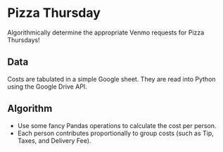 # Pizza Thursday

Algorithmically determine the appropriate Venmo requests for Pizza Thursdays!

## Data
Costs are tabulated in a simple Google sheet. They are read into Python using the Google Drive API.

## Algorithm
- Use some fancy Pandas operations to calculate the cost per person.
- Each person contributes proportionally to group costs (such as Tip, Taxes, and Delivery Fee).
